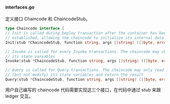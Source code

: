 #### interfaces.go
定义接口 Chaincode 和 ChaincodeStub。

```go
type Chaincode interface { 
// Init is called during Deploy transaction after the container has been 
// established, allowing the chaincode to initialize its internal data 
Init(stub *ChaincodeStub, function string, args []string) ([]byte, error) 

// Invoke is called for every Invoke transactions. The chaincode may change 
// its state variables 
Invoke(stub *ChaincodeStub, function string, args []string) ([]byte, error) 

// Query is called for Query transactions. The chaincode may only read 
// (but not modify) its state variables and return the result 
Query(stub *ChaincodeStub, function string, args []string) ([]byte, error)}
```
用户自己编写的 chaincode 代码需要实现这三个接口，在代码中通过 stub 来跟 ledger 交互。

